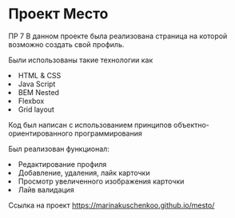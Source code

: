# Проект Место
ПР 7
В данном проекте была реализована страница на которой возможно создать свой профиль.

Были использованы такие технологии как
<li>HTML & CSS</li>
<li>Java Script</li>
<li>BEM Nested</li>
<li>Flexbox</li>
<li>Grid layout</li>

Код был написан с использованием принципов объектно-ориентированного программирования

Был реализован функционал:
<li>Редактирование профиля</li>
<li>Добавление, удаления, лайк карточки</li>
<li>Просмотр увеличенного изображения карточки</li>
<li>Лайв валидация</li>

Ссылка на проект https://marinakuschenkoo.github.io/mesto/
